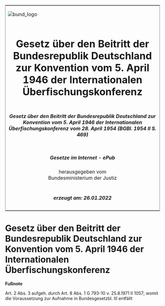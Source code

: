 <span id="DECKBLATT.html"></span>

<table border="0" frame="border" width="100%">

<tr valign="top">

<td align="left">

![bund\_logo](BfJ_2021_Web_de_de.gif)

</td>

<td align="right">

 

</td>

</tr>

<tr align="center" valign="middle">

<td colspan="2">

# Gesetz über den Beitritt der Bundesrepublik Deutschland zur Konvention vom 5. April 1946 der Internationalen Überfischungskonferenz

</td>

</tr>

<tr align="center" valign="middle">

<td colspan="2">

##### Gesetz über den Beitritt der Bundesrepublik Deutschland zur Konvention vom 5. April 1946 der Internationalen Überfischungskonferenz vom 28. April 1954 (BGBl. 1954 II S. 469)

</td>

</tr>

<tr align="center" valign="middle">

<td colspan="2">

  
  

##### Gesetze im Internet - ePub  
  
herausgegeben vom  
Bundesministerium der Justiz

</td>

</tr>

<tr align="center" valign="bottom">

<td colspan="2">

  
  

##### erzeugt am: 26.01.2022

</td>

</tr>

</table>

<span id="BJNR204690954.html"></span>

# Gesetz über den Beitritt der Bundesrepublik Deutschland zur Konvention vom 5. April 1946 der Internationalen Überfischungskonferenz

<div>

  
**Fußnote**

<div class="jnhtml">

<div>

<div class="jurAbsatz">

Art. 2 Abs. 3 aufgeh. durch Art. 8 Abs. 1 G 793-10 v. 25.8.1971 II 1057;
womit die Voraussetzung zur Aufnahme in Bundesgesetzbl. III entfällt

</div>

</div>

</div>

</div>
